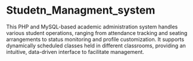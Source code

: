 # Studetn_Managment_system
This PHP and MySQL-based academic administration system handles various student operations, ranging from attendance tracking and seating arrangements to status monitoring and profile customization. It supports dynamically scheduled classes held in different classrooms, providing an intuitive, data-driven interface to facilitate management.
